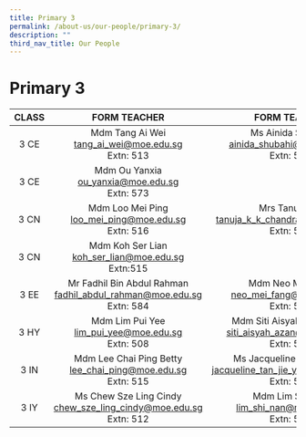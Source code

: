 ```yaml
---
title: Primary 3
permalink: /about-us/our-people/primary-3/
description: ""
third_nav_title: Our People
---
```

# Primary 3

| CLASS |                               FORM TEACHER                              |                            FORM TEACHER                            |
|:-----:|:-----------------------------------------------------------------------:|:------------------------------------------------------------------:|
|  3 CE | Mdm Tang Ai Wei<br>[tang_ai_wei@moe.edu.sg](mailto:tang_ai_wei@moe.edu.sg)<br>Extn: 513          | Ms Ainida Shubahi<br>[ainida_shubahi@moe.edu.sg](mailto:ainida_shubahi@moe.edu.sg)<br>Extn: 539 |
|3 CE|Mdm Ou Yanxia<br>[ou_yanxia@moe.edu.sg](mailto:ou_yanxia@moe.edu.sg)<br>Extn: 573
|  3 CN |Mdm Loo Mei Ping<br>[loo_mei_ping@moe.edu.sg](mailto:loo_mei_ping@moe.edu.sg)<br>Extn: 516 | Mrs Tanuja Raj<br>[tanuja_k_k_chandran@moe.edu.sg](mailto:tanuja_k_k_chandran@moe.edu.sg)<br>Extn: 506     |
|3 CN| Mdm Koh Ser Lian<br>[koh_ser_lian@moe.edu.sg](mailto:koh_ser_lian@moe.edu.sg)<br>Extn:515
|  3 EE |Mr Fadhil Bin Abdul Rahman<br>[fadhil_abdul_rahman@moe.edu.sg](mailto:fadhil_abdul_rahman@moe.edu.sg)<br>Extn: 584         |Mdm Neo Mei Fang<br>[neo_mei_fang@moe.edu.sg](mailto:neo_mei_fang@moe.edu.sg)<br>Extn: 513   |
|  3 HY | Mdm Lim Pui Yee<br>[lim_pui_yee@moe.edu.sg](mailto:lim_pui_yee@moe.edu.sg)<br>Extn: 508    |         Mdm Siti Aisyah Binte Azan<br>[siti_aisyah_azan@moe.edu.sg](mailto:siti_aisyah_azan@moe.edu.sg)<br>Extn: 514        |
|  3 IN |  Mdm Lee Chai Ping Betty<br>[lee_chai_ping@moe.edu.sg](mailto:lee_chai_ping@moe.edu.sg)<br>Extn: 515         |   Ms Jacqueline Tan jie Ying<br>[jacqueline_tan_jie_ying@moe.edu.sg](mailto:jacqueline_tan_jie_ying@moe.edu.sg)<br>Extn: 504   |
|  3 IY |    Ms Chew Sze Ling Cindy<br>[chew_sze_ling_cindy@moe.edu.sg](mailto:chew_sze_ling_cindy@moe.edu.sg)<br>Extn: 512    |   Mdm Lim Shi Nan<br>[lim_shi_nan@moe.edu.sg](mailto:lim_shi_nan@moe.edu.sg)<br>Extn: 516     |